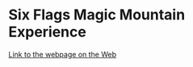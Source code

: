 # Six Flags Magic Mountain Experience 

[Link to the webpage on the Web](https://njimen47.github.io/Six_Flags_Magic_Mountain_Experience_Noe_Jimenez_Lab10/)
